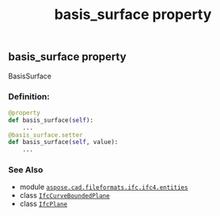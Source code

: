 ﻿---
title: basis_surface property
second_title: Aspose.CAD for Python via .NET API References
description: 
type: docs
weight: 30
url: /aspose.cad.fileformats.ifc.ifc4.entities/ifccurveboundedplane/basis_surface/
is_root: false
---

## basis_surface property


BasisSurface
### Definition:
```python
@property
def basis_surface(self):
    ...
@basis_surface.setter
def basis_surface(self, value):
    ...
```

### See Also
* module [`aspose.cad.fileformats.ifc.ifc4.entities`](../../)
* class [`IfcCurveBoundedPlane`](/cad/python-net/aspose.cad.fileformats.ifc.ifc4.entities/ifccurveboundedplane)
* class [`IfcPlane`](/cad/python-net/aspose.cad.fileformats.ifc.ifc4.entities/ifcplane)

